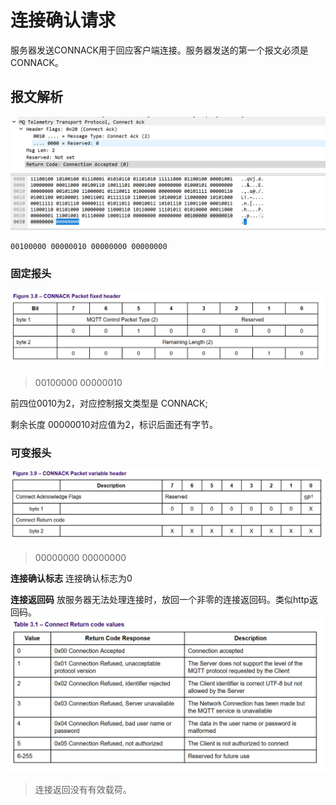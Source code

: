 # 连接确认请求

服务器发送CONNACK用于回应客户端连接。服务器发送的第一个报文必须是CONNACK。

## 报文解析

![报文](../img/mqtt/connack.png)

```
00100000 00000010 00000000 00000000
```

### 固定报头
![固定报头](../img/mqtt/connack_fixed.png)

> 00100000 00000010

前四位0010为2，对应控制报文类型是 CONNACK;

剩余长度 00000010对应值为2，标识后面还有字节。

### 可变报头
![可变报头](../img/mqtt/connack_variable.png)

> 00000000 00000000

**连接确认标志**
连接确认标志为0

**连接返回码**
放服务器无法处理连接时，放回一个非零的连接返回码。类似http返回码。
![连接返回码](../img/mqtt/connack_returncode.png)

> 连接返回没有有效载荷。
